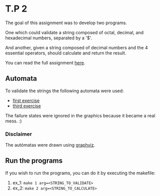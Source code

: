 # T.P 2

The goal of this assignment was to develop two programs.

One which could validate a string composed of octal, decimal, and hexadecimal numbers, separated by a '$'.

And another, given a string composed of decimal numbers and the 4 essential operators, should calculate and return the result.

You can read the full assignment [here](./assignment.md).

## Automata

To validate the strings the following automata were used:

-   [first exercise](./assets/automata_1.png)
-   [third exercise](./assets/automata_2.png)

The failure states were ignored in the graphics because it became a real mess. :)

### Disclaimer

The autómatas were drawn using [graphviz](http://magjac.com/graphviz-visual-editor/).

## Run the programs

If you wish to run the programs, you can do it by executing the makefile:

1. ex_1: `make 1 arg=<STRING_TO_VALIDATE>`
2. ex_2: `make 2 arg=<STRING_TO_CALCULATE>`
